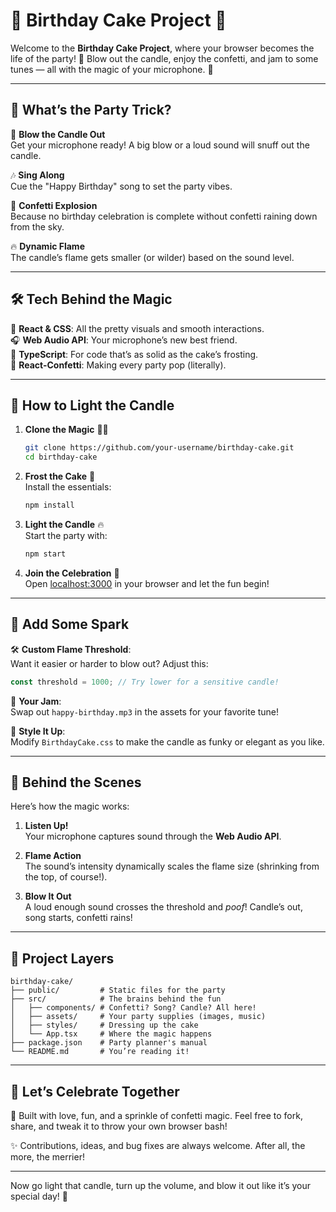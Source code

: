 # 🎉 Birthday Cake Project 🎂

Welcome to the **Birthday Cake Project**, where your browser becomes the life of the party! 🎈 Blow out the candle, enjoy the confetti, and jam to some tunes — all with the magic of your microphone. 🥳  

---

## 🚀 What’s the Party Trick?

🎤 **Blow the Candle Out**  
Get your microphone ready! A big blow or a loud sound will snuff out the candle.  

🎶 **Sing Along**  
Cue the "Happy Birthday" song to set the party vibes.  

🎊 **Confetti Explosion**  
Because no birthday celebration is complete without confetti raining down from the sky.  

🔥 **Dynamic Flame**  
The candle’s flame gets smaller (or wilder) based on the sound level. 

---

## 🛠 Tech Behind the Magic  

🎨 **React & CSS**: All the pretty visuals and smooth interactions.  
🎧 **Web Audio API**: Your microphone’s new best friend.  
💾 **TypeScript**: For code that’s as solid as the cake’s frosting.  
🎊 **React-Confetti**: Making every party pop (literally).  

---

## 🎂 How to Light the Candle  

1. **Clone the Magic** 🧙‍♂️  
   ```bash
   git clone https://github.com/your-username/birthday-cake.git
   cd birthday-cake
   ```

2. **Frost the Cake** 🍰  
   Install the essentials:  
   ```bash
   npm install
   ```

3. **Light the Candle** 🔥  
   Start the party with:  
   ```bash
   npm start
   ```

4. **Join the Celebration** 🎉  
   Open [localhost:3000](http://localhost:3000) in your browser and let the fun begin!  

---

## 🎁 Add Some Spark  

🛠 **Custom Flame Threshold**:  
Want it easier or harder to blow out? Adjust this:  
```ts
const threshold = 1000; // Try lower for a sensitive candle!
```

🎵 **Your Jam**:  
Swap out `happy-birthday.mp3` in the assets for your favorite tune!  

🎨 **Style It Up**:  
Modify `BirthdayCake.css` to make the candle as funky or elegant as you like.  

---

## 🌟 Behind the Scenes  

Here’s how the magic works:  

1. **Listen Up!**  
Your microphone captures sound through the **Web Audio API**.  

2. **Flame Action**  
The sound’s intensity dynamically scales the flame size (shrinking from the top, of course!).  

3. **Blow It Out**  
A loud enough sound crosses the threshold and *poof*! Candle’s out, song starts, confetti rains!  

---

## 📂 Project Layers  

```
birthday-cake/
├── public/         # Static files for the party
├── src/            # The brains behind the fun
│   ├── components/ # Confetti? Song? Candle? All here!
│   ├── assets/     # Your party supplies (images, music)
│   ├── styles/     # Dressing up the cake
│   └── App.tsx     # Where the magic happens
├── package.json    # Party planner's manual
└── README.md       # You’re reading it!
```

---

## 🎈 Let’s Celebrate Together  

🎂 Built with love, fun, and a sprinkle of confetti magic. Feel free to fork, share, and tweak it to throw your own browser bash!  

✨ Contributions, ideas, and bug fixes are always welcome. After all, the more, the merrier!  

---

Now go light that candle, turn up the volume, and blow it out like it’s your special day! 🎉
